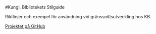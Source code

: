 #Kungl. Bibliotekets Stilguide 
 
Riktlinjer och exempel för användning vid gränssnittsutveckling hos KB.

[Projektet på GitHub](https://github.com/Kungbib/frontend-guide)
